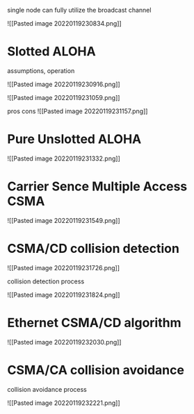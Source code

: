 single node can fully utilize the broadcast channel

![[Pasted image 20220119230834.png]]

# Slotted ALOHA

assumptions, operation

![[Pasted image 20220119230916.png]]

![[Pasted image 20220119231059.png]]

pros cons
![[Pasted image 20220119231157.png]]


# Pure Unslotted ALOHA

![[Pasted image 20220119231332.png]]

# Carrier Sence Multiple Access CSMA

![[Pasted image 20220119231549.png]]

# CSMA/CD collision detection

![[Pasted image 20220119231726.png]]

collision detection process

![[Pasted image 20220119231824.png]]


# Ethernet CSMA/CD algorithm

![[Pasted image 20220119232030.png]]

# CSMA/CA collision avoidance

collision avoidance process

![[Pasted image 20220119232221.png]]

